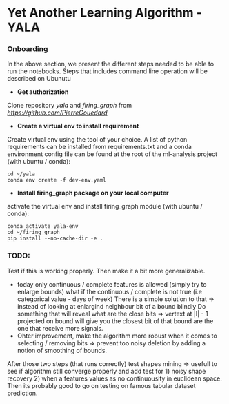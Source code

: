 # Yet Another Learning Algorithm - YALA


### Onboarding

In the above section, we present the different steps needed to be able to run the notebooks. Steps that includes command 
line operation will be described on Ubunutu
 
  * **Get authorization**
  
  Clone repository *yala* and *firing_graph* from *https://github.com/PierreGouedard*
    
  * **Create a virtual env to install requirement**
  
  Create virtual env using the tool of your choice. A list of python requirements can be installed from requirements.txt 
  and a conda environment config file can be found  at the root of the ml-analysis project (with ubuntu / conda):
    
    cd ~/yala
    conda env create -f dev-env.yaml
  
  * **Install firing_graph package on your local computer**
  
  activate the virtual env and install firing_graph module (with ubuntu / conda):
    
    conda activate yala-env
    cd ~/firing_graph
    pip install --no-cache-dir -e .


### TODO:

Test if this is working properly. Then make it a bit more generalizable.
  - today only continuous / complete features is allowed (simply try to enlarge bounds)
    what if the continuous / complete is not true (i.e categorical value - days of week)
    There is a simple solution to that => instead of looking at enlargind neighbour bit of a bound blindly 
    Do something that will reveal what are the close bits => vertext at |I| - 1 projected on bound will give you 
    the closest bit of that bound are the one that receive more signals.
  - Ohter improvement, make the algorithm more robust when it comes to selecting / removing bits => prevent too noisy
    deletion by adding a notion of smoothing of bounds.

After those two steps (that runs correctly) test shapes mining => usefull to see if algorithm still converge properly
and add test for 1) noisy shape recovery 2) when a features values as no continuousity in euclidean space. Then its 
probably good to go on testing on famous tabular dataset prediction.

  

